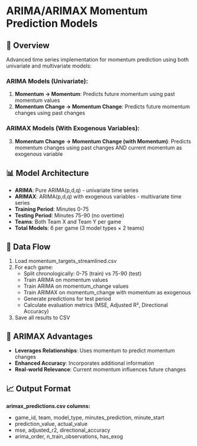 # ARIMA/ARIMAX Momentum Prediction Models

## 🎯 Overview
Advanced time series implementation for momentum prediction using both univariate and multivariate models:

### ARIMA Models (Univariate):
1. **Momentum → Momentum**: Predicts future momentum using past momentum values
2. **Momentum Change → Momentum Change**: Predicts future momentum changes using past changes

### ARIMAX Models (With Exogenous Variables):
3. **Momentum Change → Momentum Change (with Momentum)**: Predicts momentum changes using past changes AND current momentum as exogenous variable

## 📊 Model Architecture
- **ARIMA**: Pure ARIMA(p,d,q) - univariate time series
- **ARIMAX**: ARIMA(p,d,q) with exogenous variables - multivariate time series
- **Training Period**: Minutes 0-75
- **Testing Period**: Minutes 75-90 (no overtime)
- **Teams**: Both Team X and Team Y per game
- **Total Models**: 6 per game (3 model types × 2 teams)

## 🔄 Data Flow
1. Load momentum_targets_streamlined.csv
2. For each game:
   - Split chronologically: 0-75 (train) vs 75-90 (test)
   - Train ARIMA on momentum values
   - Train ARIMA on momentum_change values
   - Train ARIMAX on momentum_change with momentum as exogenous
   - Generate predictions for test period
   - Calculate evaluation metrics (MSE, Adjusted R², Directional Accuracy)
3. Save all results to CSV

## 🔗 ARIMAX Advantages
- **Leverages Relationships**: Uses momentum to predict momentum changes
- **Enhanced Accuracy**: Incorporates additional information
- **Real-world Relevance**: Current momentum influences future changes

## 📈 Output Format
**arimax_predictions.csv columns:**
- game_id, team, model_type, minutes_prediction, minute_start
- prediction_value, actual_value
- mse, adjusted_r2, directional_accuracy
- arima_order, n_train_observations, has_exog
